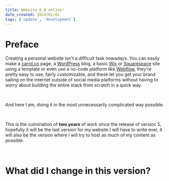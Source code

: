 ```yaml
---
title: Website 6.0 online!
date_created: 2024/01/01
tags: ['update', 'development']
---
```


# Preface

Creating a personal website isn't a difficult task nowadays. You can easily make a [carrd.co](https://carrd.co/) page, a [WordPress](https://wordpress.org/) blog, a basic [Wix](https://www.wix.com/) or [Squarespace](https://www.squarespace.com/) site using a template or even use a no-code platform like [Webflow](https://webflow.com/), they're pretty easy to use, fairly customizable, and these let you get your brand sailing on the internet outside of social media platforms without having to worry about building the entire stack from scratch in a quick way.

<br>

And here I am, doing it in the most unnecessarily complicated way possible.

<br>

This is the culmination of **two years** of work since the release of version 5, hopefully it will be the last version for my website I will have to write ever, it will also be the version where I will try to host as much of my content as possible.

<br>

# What did I change in this version?

<br>

<style>
    a {
        text-decoration: underline;
    }
    h1 > a {
        text-decoration: none;
    }
</style>
